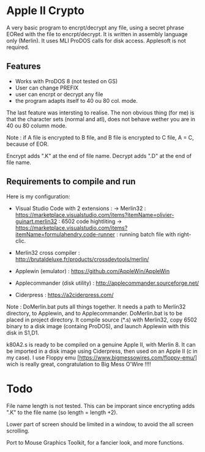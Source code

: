 # Apple II Crypto

A very basic program to encrpt/decrypt any file, using a secret phrase EORed with the file to encrpt/decrypt.
It is written in assembly language only (Merlin). It uses MLI ProDOS calls for disk access.
Applesoft is not required.

## Features
* Works with ProDOS 8 (not tested on GS)
* User can change PREFIX
* user can encrpt or decrypt any file
* the program adapts itself to 40 ou 80 col. mode.

The last feature was intersting to realise. The non obvious thing (for me) is that the character sets (normal and atl), does not behave wether you are in 40 ou 80 column mode.

Note : if A file is encrypted to B file, and B file is encrypted to C file, A = C, because of EOR.

Encrypt adds ".K" at the end of file name.
Decrypt adds ".D" at the end of file name.

## Requirements to compile and run
Here is my configuration:
* Visual Studio Code with 2 extensions :
-> Merlin32 : https://marketplace.visualstudio.com/items?itemName=olivier-guinart.merlin32 : 6502 code hightliting 
-> https://marketplace.visualstudio.com/items?itemName=formulahendry.code-runner : running batch file with right-clic.

* Merlin32 cross compiler : http://brutaldeluxe.fr/products/crossdevtools/merlin/

* Applewin (emulator) : https://github.com/AppleWin/AppleWin

* Applecommander (disk utility) : http://applecommander.sourceforge.net/

* Ciderpress : https://a2ciderpress.com/


Note : 
DoMerlin.bat puts all things together. It needs a path to Merlin32 directory, to Applewin, and to Applecommander.
DoMerlin.bat is to be placed in project directory.
It compile source (*.s) with Merlin32, copy 6502 binary to a disk image (containg ProDOS), and launch Applewin with this disk in S1,D1.

k80A2.s is ready to be compiled on a genuine Apple II, with Merlin 8.
It can be imported in a disk image using Ciderpress, then used on an Apple II (c in my case).
I use Floppy emu [https://www.bigmessowires.com/floppy-emu/] wich is really great, congratulation to Big Mess O'Wire !!!!

# Todo
File name length is not tested. This can be imporant since encrypting adds ".K" to the file name (so length = length +2).

Lower part of screen should be limited in a window, to avoid the all screen scrolling.

Port to Mouse Graphics Toolkit, for a fancier look, and more functions.

